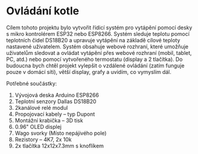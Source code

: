# Ovládání kotle
Cílem tohoto projektu bylo vytvořit řídicí systém pro vytápění pomocí desky s mikro kontrolérem ESP32 nebo ESP8266. Systém sleduje teplotu pomocí teplotních čidel DS18B20 a upravuje vytápění na základě cílové teploty nastavené uživatelem. Systém obsahuje webové rozhraní, které umožňuje uživatelům sledovat a ovládat vytápění přes webové rozhraní (mobil, tablet, PC, atd.) nebo pomocí vytvořeného termostatu (display a 2 tlačítka). Do budoucna bych chtěl projekt vylepšit o vzdálené ovládání (zatím funguje pouze v domácí síti), větší display, grafy a uvidím, co vymyslím dál. 

Potřebné součástky:
1.	Vývojová deska Arduino ESP8266
2.	Teplotní senzory Dallas DS18B20
3.	2kanálové relé modul
4.	Propojovací kabely – typ Dupont
5.	Montážní krabička – 3D tisk
6.	0.96" OLED displej 
7.	Wago svorky (Místo nepájivého pole)
8.	Rezistory – 4K7, 2x 10k
9.	2x tlačítka 12x12x7.3mm s knoflíkem
